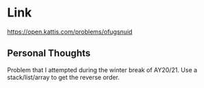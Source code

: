# Link

https://open.kattis.com/problems/ofugsnuid

## Personal Thoughts

Problem that I attempted during the winter break of AY20/21. Use a stack/list/array to get the reverse order.

